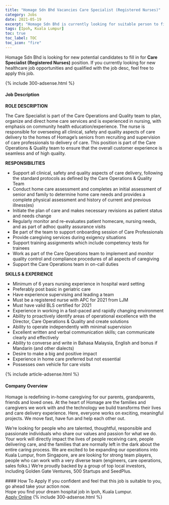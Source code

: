 ```yaml
---
title: "Homage Sdn Bhd Vacancies Care Specialist (Registered Nurses)" 
category: Jobs 
date: 2021-05-19 
excerpt: "Homage Sdn Bhd is currently looking for suitable person to fill in the Care Specialist (Registered Nurses) which positioned at Ipoh, Kuala Lumpur" 
tags: [Ipoh, Kuala Lumpur] 
toc: true 
toc_label: TOC 
toc_icon: "fire" 
--- 
```


<p>Homage Sdn Bhd is looking for new potential candidates to fill in for <b>Care Specialist (Registered Nurses)</b> position. If you currently looking for new healthcare job opportunities and qualified with the job desc, feel free to apply this job.
</p>{% include 300-adsense.html %} 
<div><div><h4>Job Description</h4></div><div><div><span><div><p><strong>ROLE DESCRIPTION</strong></p><p><span>The Care Specialist is part of the Care Operations and Quality team to plan, organize and direct home care services and is experienced in nursing, with emphasis on community health education/experience. The nurse is responsible for overseeing all clinical, safety and quality aspects of care delivery to the homes of Homage&#8217;s seniors from recruiting and supervision of care professionals to delivery of care. This position is part of the Care Operations &amp; Quality team to ensure that the overall customer experience is seamless and of high quality.</span></p><p><strong>RESPONSIBILITIES</strong></p><ul><li><span>Support all clinical, safety and quality aspects of care delivery, following the standard protocols as defined by the Care Operations &amp; Quality Team</span></li><li><span>Conduct home care assessment and completes an initial assessment of senior and family to determine home care needs and provides a complete physical assessment and history of current and previous illness(es)</span></li><li><span>Initiate the plan of care and makes necessary revisions as patient status and needs change</span></li><li><span>Regularly monitor and re-evaluates patient homecare, nursing needs, and as part of adhoc quality assurance visits</span></li><li><span>Be part of the team to support onboarding session of Care Professionals</span></li><li><span>Provide caregiving services during exigency situations</span></li><li><span>Support training assignments which include competency tests for trainees</span></li><li><span>Work as part of the Care Operations team to implement and monitor quality control and compliance procedures of all aspects of caregiving</span></li><li><span>Support the Care Operations team in on-call duties</span></li></ul><p><strong>SKILLS &amp; EXPERIENCE</strong></p><ul><li><span>Minimum of 6 years nursing experience in hospital ward setting</span></li><li><span>Preferably post basic in geriatric care</span></li><li><span>Have experience supervising and leading a team&#160;</span></li><li><span>Must be a registered nurse with APC for 2021 from LJM</span></li><li><span>Must have valid BLS certified for 2021</span></li><li><span>Experience in working in a fast-paced and rapidly changing environment</span></li><li><span>Ability to proactively identify areas of operational excellence with the Director, Care Operations &amp; Quality and create solutions</span></li><li><span>Ability to operate independently with minimal supervision</span></li><li><span>Excellent written and verbal communication skills; can communicate clearly and effectively</span></li><li><span>Ability to converse and write in Bahasa Malaysia, English and bonus if Mandarin (and other dialects)</span></li><li><span>Desire to make a big and positive impact</span></li><li><span>Experience in home care preferred but not essential</span></li><li><span>Possesses own vehicle for care visits</span></li></ul></div></span></div></div></div> 
{% include article-adsense.html %} 
<div><div><h4>Company Overview</h4></div><div><div><span><div><p>Homage is redefining in-home caregiving for our parents, grandparents, friends and loved ones. At the heart of Homage are the families and caregivers we work with and the technology we build transforms their lives and care delivery experience. Here, everyone works on exciting, meaningful projects. We move fast, have fun and help each other out.</p><p>We&#8217;re looking for people who are talented, thoughtful, responsible and passionate individuals who share our values and passion for what we do. Your work will directly impact the lives of people receiving care, people delivering care, and the families that are normally left in the dark about the entire caring process. We are excited to be expanding our operations into Kuala Lumpur, from Singapore, are are looking for strong team players, people who can work with a very diverse team (engineers, care operations, sales folks.) We&#8217;re proudly backed by a group of top local investors, including Golden Gate Ventures, 500 Startups and SeedPlus.&#160;</p></div></span></div></div></div> 
#### How To Apply 
If you confident and feel that this job is suitable to you, go ahead take your action now. <br/> 
Hope you find your dream hospital job in Ipoh, Kuala Lumpur. <br/> 
<a href="https://www.jobstreet.com.my/en/job/care-specialist-registered-nurses-4554911?jobId=jobstreet-my-job-4554911" class="btn btn--warning" target="_blank" rel="nofollow noopenner">Apply Online</a> 
{% include 300-adsense.html %} 